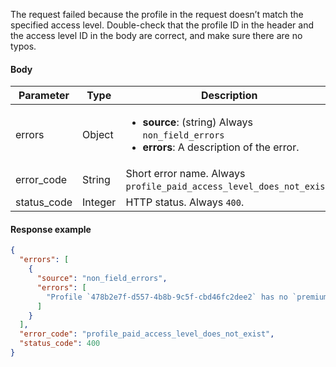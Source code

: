 <!--- AccessLevelNoProfileAccessLevel.md --->

The request failed because the profile in the request doesn’t match the specified access level. Double-check that the profile ID in the header and the access level ID in the body are correct, and make sure there are no typos.

#### Body

| Parameter   | Type    | Description                                                  |
| ----------- | ------- | ------------------------------------------------------------ |
| errors      | Object  | <ul><li> **source**: (string) Always `non_field_errors`</li><li> **errors**: A description of the error.</li></ul> |
| error_code  | String  | Short error name. Always `profile_paid_access_level_does_not_exist`. |
| status_code | Integer | HTTP status. Always `400`.                                   |

#### Response example

```json showLineNumbers
{
  "errors": [
    {
      "source": "non_field_errors",
      "errors": [
        "Profile `478b2e7f-d557-4b8b-9c5f-cbd46fc2dee2` has no `premium` access level"
      ]
    }
  ],
  "error_code": "profile_paid_access_level_does_not_exist",
  "status_code": 400
}
```

 